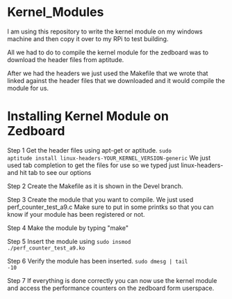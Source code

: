 Kernel_Modules
==============

I am using this repository to write the kernel module on my windows machine and then copy it over to my RPi to test building.


All we had to do to compile the kernel module for the zedboard was to download the header files from aptitude.

After we had the headers we just used the Makefile that we wrote that linked against the header files that we downloaded and it would compile the module for us.

Installing Kernel Module on Zedboard
====================================
Step 1
  Get the header files using apt-get or aptitude.
      <code>sudo aptitude install linux-headers-YOUR_KERNEL_VERSION-generic</code>
  We just used tab completion to get the files for use so we typed just linux-headers- and hit tab to see our options
  
Step 2
  Create the Makefile as it is shown in the Devel branch.
  
Step 3
  Create the module that you want to compile. We just used perf_counter_test_a9.c
    Make sure to put in some printks so that you can know if your module has been registered or not.
  
Step 4
  Make the module by typing "make"
  
Step 5
  Insert the module using
    <code>sudo insmod ./perf_counter_test_a9.ko</code>

Step 6
  Verify the module has been inserted.
    <code>sudo dmesg | tail -10</code>

Step 7
  If everything is done correctly you can now use the kernel module and access the performance counters on the zedboard form userspace.

